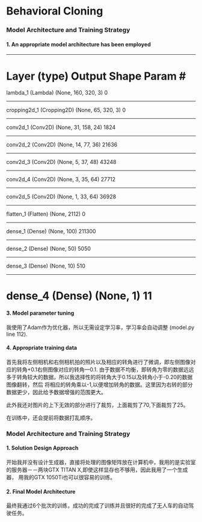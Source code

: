 # **Behavioral Cloning** 

### Model Architecture and Training Strategy

#### 1. An appropriate model architecture has been employed

_________________________________________________________________
Layer (type)                 Output Shape              Param #   
=================================================================
lambda_1 (Lambda)            (None, 160, 320, 3)       0         
_________________________________________________________________
cropping2d_1 (Cropping2D)    (None, 65, 320, 3)        0         
_________________________________________________________________
conv2d_1 (Conv2D)            (None, 31, 158, 24)       1824      
_________________________________________________________________
conv2d_2 (Conv2D)            (None, 14, 77, 36)        21636     
_________________________________________________________________
conv2d_3 (Conv2D)            (None, 5, 37, 48)         43248     
_________________________________________________________________
conv2d_4 (Conv2D)            (None, 3, 35, 64)         27712     
_________________________________________________________________
conv2d_5 (Conv2D)            (None, 1, 33, 64)         36928     
_________________________________________________________________
flatten_1 (Flatten)          (None, 2112)              0         
_________________________________________________________________
dense_1 (Dense)              (None, 100)               211300    
_________________________________________________________________
dense_2 (Dense)              (None, 50)                5050      
_________________________________________________________________
dense_3 (Dense)              (None, 10)                510       
_________________________________________________________________
dense_4 (Dense)              (None, 1)                 11        
=================================================================

#### 3. Model parameter tuning

我使用了Adam作为优化器，所以无需设定学习率，学习率会自动调整 (model.py line 112).

#### 4. Appropriate training data
首先我将左侧相机和右侧相机拍的照片以及相应的转角进行了微调，即左侧图像对应的转角+0.1右侧图像对应的转角—0.1.
由于数据不均衡，即转角为零的数据远远多于转角较大的数据，所以我选择性的将转角大于0.15以及转角小于-0.20的数据图像翻转，然后
将相应的转角乘以-1,以便增加转角的数据。这里因为右转的部分数据更少，因此给予数据增强的范围更大。

此外我还对图片的上下无效的部分进行了裁剪，上面裁剪了70,下面裁剪了25。

在训练中，还会提前将数据打乱顺序。

### Model Architecture and Training Strategy

#### 1. Solution Design Approach
开始我并没有设计生成器，直接将处理的图像矩阵放在计算机中，我用的是实验室的服务器－－两块GTX TITAN X,即使这样显存也不够用，因此我用了一个生成器，
用我的GTX 1050Ti也可以很容易的训练。

#### 2. Final Model Architecture

最终我通过6个批次的训练，成功的完成了训练并且很好的完成了无人车的自动驾驶任务。

